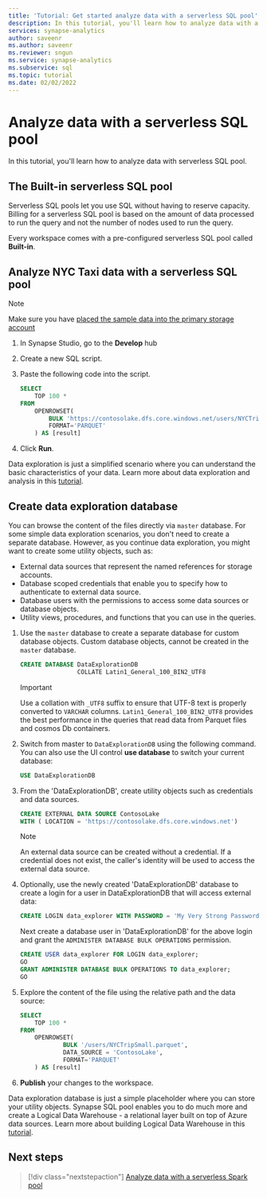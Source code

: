 ```yaml
---
title: 'Tutorial: Get started analyze data with a serverless SQL pool' 
description: In this tutorial, you'll learn how to analyze data with a serverless SQL pool using data located in Spark databases.
services: synapse-analytics
author: saveenr
ms.author: saveenr
ms.reviewer: sngun
ms.service: synapse-analytics
ms.subservice: sql
ms.topic: tutorial
ms.date: 02/02/2022
---
```


# Analyze data with a serverless SQL pool

In this tutorial, you'll learn how to analyze data with serverless SQL pool. 

## The Built-in serverless SQL pool

Serverless SQL pools let you use SQL without having to reserve capacity. Billing for a serverless SQL pool is based on the amount of data processed to run the query and not the number of nodes used to run the query.

Every workspace comes with a pre-configured serverless SQL pool called **Built-in**. 

## Analyze NYC Taxi data with a serverless SQL pool
 
> [!NOTE]
> Make sure you have [placed the sample data into the primary storage account](get-started-create-workspace.md#place-sample-data-into-the-primary-storage-account)

1. In Synapse Studio, go to the **Develop** hub
1. Create a new SQL script.
1. Paste the following code into the script.

    ```sql
    SELECT
        TOP 100 *
    FROM
        OPENROWSET(
            BULK 'https://contosolake.dfs.core.windows.net/users/NYCTripSmall.parquet',
            FORMAT='PARQUET'
        ) AS [result]
    ```
1. Click **Run**. 

Data exploration is just a simplified scenario where you can understand the basic characteristics of your data. Learn more about data exploration and analysis in this [tutorial](sql/tutorial-data-analyst.md).

## Create data exploration database

You can browse the content of the files directly via `master` database. For some simple data exploration scenarios, you don't need to create a separate database.
However, as you continue data exploration, you might want to create some utility objects, such as:
- External data sources that represent the named references for storage accounts.
- Database scoped credentials that enable you to specify how to authenticate to external data source.
- Database users with the permissions to access some data sources or database objects.
- Utility views, procedures, and functions that you can use in the queries.

1. Use the `master` database to create a separate database for custom database objects. Custom database objects, cannot be created in the `master` database.

   ```sql
   CREATE DATABASE DataExplorationDB 
                   COLLATE Latin1_General_100_BIN2_UTF8
   ```

   > [!IMPORTANT]
   > Use a collation with `_UTF8` suffix to ensure that UTF-8 text is properly converted to `VARCHAR` columns. `Latin1_General_100_BIN2_UTF8` provides 
   > the best performance in the queries that read data from Parquet files and cosmos Db containers.

1. Switch from master to `DataExplorationDB` using the following command. You can also use the UI control **use database** to switch your current database:

   ```sql
   USE DataExplorationDB
   ```

1. From the 'DataExplorationDB', create utility objects such as credentials and data sources.

   ```sql
   CREATE EXTERNAL DATA SOURCE ContosoLake
   WITH ( LOCATION = 'https://contosolake.dfs.core.windows.net')
   ```

   > [!NOTE]
   > An external data source can be created without a credential. If a credential does not exist, the caller's identity will be used to access the external data source.

1. Optionally, use the newly created 'DataExplorationDB' database to create a login for a user in DataExplorationDB that will access external data:

   ```sql
   CREATE LOGIN data_explorer WITH PASSWORD = 'My Very Strong Password 1234!';
   ```

   Next create a database user in 'DataExplorationDB' for the above login and grant the `ADMINISTER DATABASE BULK OPERATIONS` permission.

   ```sql
   CREATE USER data_explorer FOR LOGIN data_explorer;
   GO
   GRANT ADMINISTER DATABASE BULK OPERATIONS TO data_explorer;
   GO
   ```

1. Explore the content of the file using the relative path and the data source:

   ```sql
   SELECT
       TOP 100 *
   FROM
       OPENROWSET(
               BULK '/users/NYCTripSmall.parquet',
               DATA_SOURCE = 'ContosoLake',
               FORMAT='PARQUET'
       ) AS [result]
   ```

1. **Publish** your changes to the workspace.

Data exploration database is just a simple placeholder where you can store your utility objects. Synapse SQL pool enables you to do much more and create a Logical Data Warehouse - a relational layer built on top of Azure data sources. Learn more about building Logical Data Warehouse in this [tutorial](sql/tutorial-data-analyst.md).

## Next steps

> [!div class="nextstepaction"]
> [Analyze data with a serverless Spark pool](get-started-analyze-spark.md)
